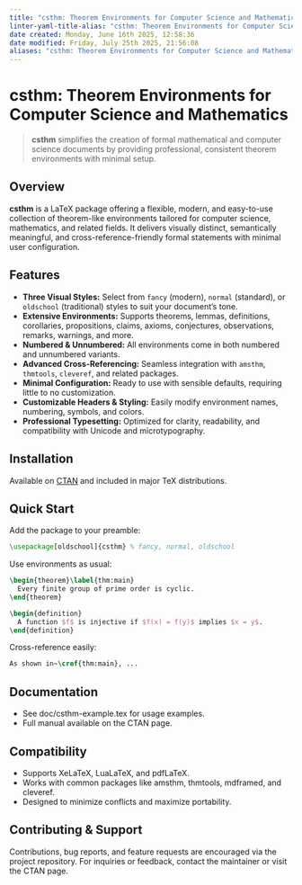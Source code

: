 ```yaml
---
title: "csthm: Theorem Environments for Computer Science and Mathematics"
linter-yaml-title-alias: "csthm: Theorem Environments for Computer Science and Mathematics"
date created: Monday, June 16th 2025, 12:58:36
date modified: Friday, July 25th 2025, 21:56:08
aliases: "csthm: Theorem Environments for Computer Science and Mathematics"
---
```


# csthm: Theorem Environments for Computer Science and Mathematics

> **csthm** simplifies the creation of formal mathematical and computer science documents by providing professional, consistent theorem environments with minimal setup.

## Overview

**csthm** is a LaTeX package offering a flexible, modern, and easy-to-use collection of theorem-like environments tailored for computer science, mathematics, and related fields. It delivers visually distinct, semantically meaningful, and cross-reference-friendly formal statements with minimal user configuration.

## Features

- **Three Visual Styles:** Select from `fancy` (modern), `normal` (standard), or `oldschool` (traditional) styles to suit your document’s tone.
- **Extensive Environments:** Supports theorems, lemmas, definitions, corollaries, propositions, claims, axioms, conjectures, observations, remarks, warnings, and more.
- **Numbered & Unnumbered:** All environments come in both numbered and unnumbered variants.
- **Advanced Cross-Referencing:** Seamless integration with `amsthm`, `thmtools`, `cleveref`, and related packages.
- **Minimal Configuration:** Ready to use with sensible defaults, requiring little to no customization.
- **Customizable Headers & Styling:** Easily modify environment names, numbering, symbols, and colors.
- **Professional Typesetting:** Optimized for clarity, readability, and compatibility with Unicode and microtypography.

## Installation

Available on [CTAN](https://ctan.org/pkg/csthm) and included in major TeX distributions.

## Quick Start

Add the package to your preamble:

```latex
\usepackage[oldschool]{csthm} % fancy, normal, oldschool
```

Use environments as usual:

```latex
\begin{theorem}\label{thm:main}
  Every finite group of prime order is cyclic.
\end{theorem}

\begin{definition}
  A function $f$ is injective if $f(x) = f(y)$ implies $x = y$.
\end{definition}
```

Cross-reference easily:

```latex
As shown in~\cref{thm:main}, ...
```

## Documentation

- See doc/csthm-example.tex for usage examples.
- Full manual available on the CTAN page.

## Compatibility

- Supports XeLaTeX, LuaLaTeX, and pdfLaTeX.
- Works with common packages like amsthm, thmtools, mdframed, and cleveref.
- Designed to minimize conflicts and maximize portability.

## Contributing & Support

Contributions, bug reports, and feature requests are encouraged via the project repository. For inquiries or feedback, contact the maintainer or visit the CTAN page.
